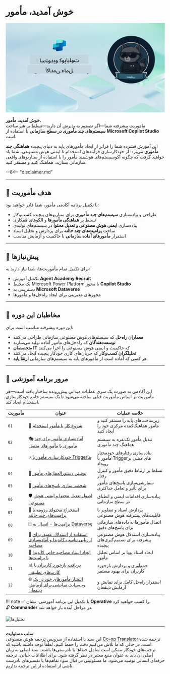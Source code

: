 <!--
CO_OP_TRANSLATOR_METADATA:
{
  "original_hash": "24fcbe9a57d3439e05f8866e550c0a84",
  "translation_date": "2025-10-21T17:36:43+00:00",
  "source_file": "docs/operative-preview/README.md",
  "language_code": "fa"
}
-->
# خوش آمدید، مأمور

![آکادمی مأمور Copilot Studio](../../../../translated_images/mcs-agent-academy-operative-banner.a936fde2d84d1b89cfdbb18f2ef98a24b970727bad45fd3ba072ada68200e6fc.fa.png)

**خوش آمدید، مأمور.**  
ماموریت پیشرفته شما—اگر تصمیم به پذیرش آن دارید—تسلط بر هنر ساخت **سیستم‌های چند مأموری در سطح سازمانی** با استفاده از **Microsoft Copilot Studio** است.

این آموزش فشرده شما را فراتر از ایجاد مأمورهای پایه به دنیای پیچیده **هماهنگی چند مأموری** می‌برد: از خودکارسازی فرآیندهای استخدام تا ایمنی هوش مصنوعی، شما یاد خواهید گرفت که چگونه اکوسیستم‌های هوشمند مأمور را با استفاده از سناریوهای واقعی سازمانی بسازید، هماهنگ کنید و مستقر کنید.

--8<-- "disclaimer.md"

---

## 🎯 هدف مأموریت

با تکمیل برنامه آکادمی مأمور، شما قادر خواهید بود:

- طراحی و پیاده‌سازی **سیستم‌های چند مأموری** برای سناریوهای پیچیده کسب‌وکار
- تسلط بر **هماهنگی مأمورها** و الگوهای همکاری
- پیاده‌سازی **ایمنی هوش مصنوعی و تعدیل محتوا** در سیستم‌های تولیدی
- ساخت **پرامپت‌های چند حالته** برای پردازش و تحلیل اسناد
- استقرار **مأمورهای آماده سازمانی** با حاکمیت و آزمایش مناسب

---

## 🧪 پیش‌نیازها

برای تکمیل تمام مأموریت‌ها، شما نیاز دارید به:

- تکمیل آموزش **Agent Academy Recruit**
- یک محیط Microsoft Power Platform با مجوز **Copilot Studio**
- دسترسی به **Microsoft Dataverse**
- مجوزهای مدیریتی برای ایجاد راه‌حل‌ها و مأمورها

---

## 🧬 مخاطبان این دوره

این دوره پیشرفته مناسب است برای:

- **معماران راه‌حل** که سیستم‌های هوش مصنوعی سازمانی طراحی می‌کنند
- **توسعه‌دهندگان** که راه‌حل‌های مأمور آماده تولید می‌سازند
- **متخصصان IT** که حاکمیت و ایمنی هوش مصنوعی را اجرا می‌کنند
- **تحلیلگران کسب‌وکار** که جریان‌های کاری خودکار پیچیده ایجاد می‌کنند
- هر کسی که آماده است از مأمورهای پایه به سیستم‌های سازمانی **ارتقا یابد**

---

## 🧭 مرور برنامه آموزشی

این آکادمی به صورت یک سری عملیات میدانی پیش‌رونده ساختار یافته است—هر مأموریت بر اساس مأموریت قبلی ساخته می‌شود تا یک سیستم جامع خودکارسازی استخدام ایجاد کند.

| مأموریت | عنوان | خلاصه عملیات |
|---------|-------|-------------------|
| `01` | 🚨 [شروع کار با مأمور استخدام](./01-get-started/README.md) | زیرساخت‌های پایه را مستقر کنید و مأمور هماهنگ‌کننده مرکزی خود را ایجاد کنید |
| `02` | 🎭 [آماده‌سازی مأمور برای چند مأموری با مأمورهای متصل](./02-multi-agent/README.md) | تبدیل مأمور تک‌نفره به سیستم هماهنگ چند مأموری |
| `03` | ⚡ [خودکارسازی مأمور با Triggerها](./03-automate-triggers/README.md) | پیاده‌سازی رفتارهای خودمختار مأمور با Triggerهای مبتنی بر رویداد |
| `04` | 📝 [نوشتن دستورالعمل‌های مأمور](./04-agent-instructions/README.md) | تسلط بر ارتباط دقیق مأمور و کنترل رفتار |
| `05` | 💬 [شخصی‌سازی پاسخ‌های مأمور](./05-agent-responses/README.md) | سفارشی‌سازی پاسخ‌های مأمور برای تأثیر و تعامل حداکثری |
| `06` | 🛡️ [اصول تعدیل محتوا و ایمنی هوش مصنوعی](./06-ai-safety/README.md) | پیاده‌سازی اقدامات ایمنی و انطباق در سطح سازمانی |
| `07` | 🎨 [استخراج محتوای رزومه با پرامپت‌های چند حالته](./07-multimodal-prompts/README.md) | پردازش اسناد و تصاویر با قابلیت‌های پیشرفته هوش مصنوعی |
| `08` | 🗄️ [پرامپت‌ها - اتصال به Dataverse](./08-dataverse-grounding/README.md) | اتصال مأمورها به داده‌های سازمانی برای پاسخ‌های دقیق |
| `09` | 🧠 [استفاده از استدلال عمیق برای ارزیابی تناسب کاندیدا و آماده‌سازی مصاحبه](./09-deep-reasoning/README.md) | پیاده‌سازی استدلال هوش مصنوعی پیشرفته برای تصمیم‌گیری‌های پیچیده |
| `10` | 📄 [ایجاد اسناد مصاحبه خاص کاندیدا با پرامپت‌ها](./10-generate-documents/README.md) | ایجاد اسناد پویا بر اساس تحلیل مأمور |
| `11` | 📊 [دریافت بازخورد کاربران با کارت‌های تطبیقی](./11-obtain-user-feedback/README.md) | جمع‌آوری و پردازش بازخورد کاربران برای بهبود مستمر |
| `12` | 🌐 [انتشار مأمورهای خود در یک وب‌سایت نمایشی برای آزمایش ذینفعان](./12-demo-website/README.md) | استقرار راه‌حل کامل برای نمایش و آزمایش ذینفعان |

!!! note
    ✅ با تکمیل این برنامه آموزشی، نشان **Operative** را کسب خواهید کرد.  
    🔓 **Commander** در مراحل آینده باز خواهد شد.

<!-- markdownlint-disable-next-line MD033 -->
<img src="https://m365-visitor-stats.azurewebsites.net/agent-academy/operative" alt="تحلیل‌ها" />

---

**سلب مسئولیت**:  
این سند با استفاده از سرویس ترجمه هوش مصنوعی [Co-op Translator](https://github.com/Azure/co-op-translator) ترجمه شده است. در حالی که ما تلاش می‌کنیم دقت را حفظ کنیم، لطفاً توجه داشته باشید که ترجمه‌های خودکار ممکن است شامل خطاها یا نادرستی‌ها باشند. سند اصلی به زبان اصلی آن باید به عنوان منبع معتبر در نظر گرفته شود. برای اطلاعات حیاتی، ترجمه حرفه‌ای انسانی توصیه می‌شود. ما مسئولیتی در قبال سوء تفاهم‌ها یا تفسیرهای نادرست ناشی از استفاده از این ترجمه نداریم.